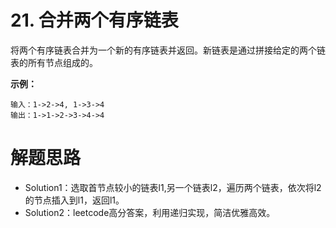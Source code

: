 # 21. 合并两个有序链表

将两个有序链表合并为一个新的有序链表并返回。新链表是通过拼接给定的两个链表的所有节点组成的。 

**示例：**

```
输入：1->2->4, 1->3->4
输出：1->1->2->3->4->4
```




# 解题思路

* Solution1：选取首节点较小的链表l1,另一个链表l2，遍历两个链表，依次将l2的节点插入到l1，返回l1。
* Solution2：leetcode高分答案，利用递归实现，简洁优雅高效。
